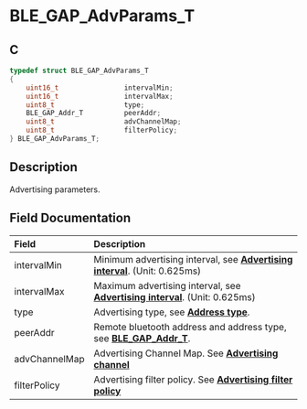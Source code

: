 # BLE_GAP_AdvParams_T

## C

```c
typedef struct BLE_GAP_AdvParams_T
{
    uint16_t                intervalMin;
    uint16_t                intervalMax;
    uint8_t                 type;
    BLE_GAP_Addr_T          peerAddr;
    uint8_t                 advChannelMap;
    uint8_t                 filterPolicy;
} BLE_GAP_AdvParams_T;
```

## Description

Advertising parameters.


## Field Documentation

|Field|Description|
|:---|:---|
|intervalMin|Minimum advertising interval, see **[Advertising interval](GUID-B7FF758F-FF01-4A43-96BB-8F24898AC83A.md)**. (Unit: 0.625ms)|
|intervalMax|Maximum advertising interval, see **[Advertising interval](GUID-B7FF758F-FF01-4A43-96BB-8F24898AC83A.md)**. (Unit: 0.625ms)|
|type|Advertising type, see **[Address type](GUID-ED5D88C1-E103-4686-876B-894A0EFE7BEA.md)**.|
|peerAddr|Remote bluetooth address and address type, see **[BLE_GAP_Addr_T](GUID-5B71FDB5-5345-4BCD-B102-6A5B5A06D284.md)**.|
|advChannelMap|Advertising Channel Map. See **[Advertising channel](GUID-65913859-C4F9-4AC9-9D7A-95E9FE9A3FAE.md)**|
|filterPolicy|Advertising filter policy. See **[Advertising filter policy](GUID-9246E9D3-3AE7-46E9-BFED-C6B3F27B89C0.md)**|
